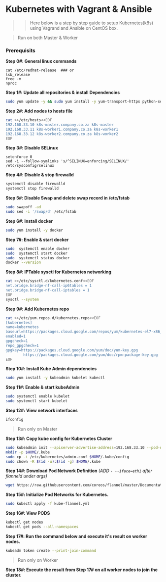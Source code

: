 
# Kubernetes with Vagrant & Ansible #
>> Here below is a step by step guide to setup Kubernetes(k8s) using Vagrand and Ansible on CentOS box.

> Run on both Master & Worker
### Prerequisits
**Step 0\#: General linux commands**
```
cat /etc/redhat-release  ### or
lsb_release
free -m
nproc
```

**Step 1\#: Update all repositories & install Dependencies**
```bash
sudo yum update -y && sudo yum install -y yum-transport-https python-software-properties curl
```

**Step 2\#: Add nodes to hosts file**
```bash
cat >>/etc/hosts<<EOF
192.168.33.10 k8s-master.company.co.za k8s-master
192.168.33.11 k8s-worker1.company.co.za k8s-worker1
192.168.33.12 k8s-worker2.company.co.za k8s-worker2
EOF
```

**Step 3\#: Disable SELinux**
```
setenforce 0
sed -i --follow-symlinks 's/^SELINUX=enforcing/SELINUX/' /etc/sysconfig/selinux
```

**Step 4\#: Disable & stop firewalld**
```bash
systemctl disable firewalld
systemctl stop firewalld
```

**Step 5\#: Disable Swap and delete swap record in /etc/fstab**
```bash
sudo swapoff -ad
sudo sed -i '/swap/d' /etc/fstab
```

**Step 6\#: Install docker**
```bash
sudo yum install -y docker
```

**Step 7\#: Enable & start docker**
```bash
sudo  systemctl enable docker
sudo  systemctl start docker
sudo  systemctl status docker
docker --version
```

**Step 8\#: IPTable sysctl for Kubernetes networking**
```bash
cat >>/etc/sysctl.d/kubernetes.conf<<EOF
net.bridge.bridge-nf-call-ip6tables = 1
net.bridge.bridge-nf-call-iptables = 1
EOF
sysctl --system
```

**Step 9\#: Add Kubernetes repo**
```bash
cat >>/etc/yum.repos.d/kubernetes.repo<<EOF
[kubernetes]
name=kubernetes
baseurl=https://packages.cloud.google.com/repos/yum/kubernetes-el7-x86_64
enabled=1
gpgcheck=1
repo_gpgcheck=1
gpgkey=https://packages.cloud.google.com/yum/doc/yum-key.gpg 
		https://packages.cloud.google.com/yum/doc/rpm-package-key.gpg
EOF
```

**Step 10\#: Install Kube Admin dependencies**
```bash
sudo yum install -y kubeadmin kubelet kubectl
```
**Step 11\#: Enable & start kubeAdmin**
```bash
sudo systemctl enable kubelet
sudo systemctl start kubelet
```

**Step 12\#: View network interfaces**
```bash
ifconfig
```

> Run only on Master

**Step 13\#: Copy kube config for Kubernetes Cluster**
```bash
sudo kubeadmin init --apiserver-advertise-address=192.168.33.10 --pod-network-cidr=10.244.0.0/16
mkdir -p $HOME/.kube
sudo cp -i /etc/kubernetes/admin.conf $HOME/.kube/config
sudo chown -R $(id -u):$(id -g) $HOME/.kube
```

**Step 14\#: Download Pod Network Definition** _(ADD `- --iface=eth1` after flanneld under args)_
```bash
wget https://raw.githubusercontent.com/coreos/flannel/master/Documentation/kube-flannel.yml
```
**Step 15\#: Initialize Pod Networks for Kubernetes.** 
```bash
sudo kubectl apply -f kube-flannel.yml
```

**Step 16\#: View PODS**
```bash
kubectl get nodes
kubectl get pods --all-namespaces
```
**Step 17\#: Run the command below and execute it's result on worker nodes.**
```bash
kubeadm token create --print-join-command
```

> Run only on Worker

**Step 18\#: Execute the result from Step 17#  on all worker nodes to join the cluster.**















